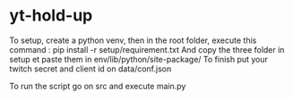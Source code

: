 # yt-hold-up

To setup, create a python venv, then in the root folder, execute this command : 
pip install -r setup/requirement.txt
And copy the three folder in setup et paste them in env/lib/python<your version of python>/site-package/
To finish put your twitch secret and client id on data/conf.json

To run the script go on src and execute main.py